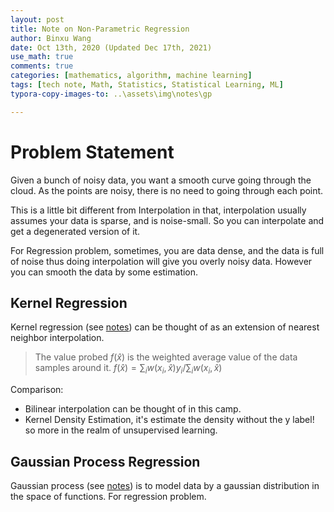 ```yaml
---
layout: post
title: Note on Non-Parametric Regression
author: Binxu Wang
date: Oct 13th, 2020 (Updated Dec 17th, 2021)
use_math: true
comments: true
categories: [mathematics, algorithm, machine learning]
tags: [tech note, Math, Statistics, Statistical Learning, ML]
typora-copy-images-to: ..\assets\img\notes\gp

---
```


# Problem Statement

Given a bunch of noisy data, you want a smooth curve going through the cloud. As the points are noisy, there is no need to going through each point. 

This is a little bit different from Interpolation in that, interpolation usually assumes your data is sparse, and is noise-small. So you can interpolate and get a degenerated version of it. 

For Regression problem, sometimes, you are data dense, and the data is full of noise thus doing interpolation will give you overly noisy data. However you can smooth the data by some estimation. 

## Kernel Regression

Kernel regression (see [notes](Note-on-Kernel-Ridge-Regression.md)) can be thought of as an extension of nearest neighbor interpolation. 

> The value probed $f(\hat x)$ is the weighted average value of the data samples around it. $f(\hat x)={\sum_i w(x_i,\hat x)y_i /\sum_i w(x_i,\hat x)}$ 

Comparison:

* Bilinear interpolation can be thought of in this camp.
* Kernel Density Estimation, it's estimate the density without the y label! so more in the realm of unsupervised learning. 



## Gaussian Process Regression

Gaussian process (see [notes](Note-on-Gaussian-Process.md)) is to model data by a gaussian distribution in the space of functions. For regression problem.

